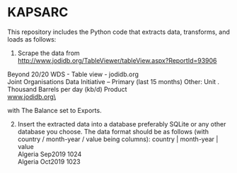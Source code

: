 # KAPSARC

This repository includes the Python code that extracts data, transforms, and loads as follows:

1) Scrape the data from http://www.jodidb.org/TableViewer/tableView.aspx?ReportId=93906  

  Beyond 20/20 WDS - Table view - jodidb.org\
  Joint Organisations Data Initiative – Primary (last 15 months) Other: Unit . Thousand Barrels per day (kb/d) Product\
  www.jodidb.org\

 with The Balance set to Exports.

2) Insert the extracted data into a database preferably SQLite or any other database you choose. The data format should be as follows (with 
  country / month-year / value being columns):
    country | month-year | value\
    Algeria   Sep2019      1024\
    Algeria   Oct2019      1023
